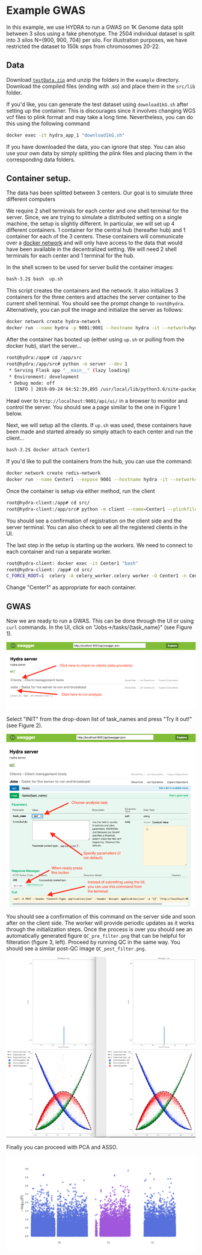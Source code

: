 # Example GWAS 

In this example, we use HYDRA to run a GWAS on 1K Genome data split between 3 silos using a fake phenotype. The 2504 individual dataset is split into 3 silos N=(900, 900, 704) per silo. For illustration purposes, we have restricted the dataset to 150k snps from chromosomes 20-22.

## Data

Download [`testData.zip`](https://console.cloud.google.com/storage/browser/hydra-example-data) and unzip the folders in the `example` directory. Download the compiled files (ending with .so) and place them in the `src/lib` folder.

If you'd like, you can generate the test dataset using `download1kG.sh` after setting up the container. This is discourages since it involves changing WGS vcf files to plink format and may take a long time. Nevertheless, you can do this using the following command

```bash 
docker exec -it hydra_app_1 "download1kG.sh"
```
If you have downloaded the data, you can ignore that step. You can also use your own data by simply splitting the plink files and placing them in the corresponding data folders.

## Container setup. 

The data has been splitted between 3 centers. Our goal is to simulate three different computers 

We require 2 shell terminals for each center and one shell terminal for the server. Since, we are trying to simulate a distributed setting on a single machine, the setup is slightly different. In particular, we will set up 4 different containers. 1 container for the central hub (hereafter hub) and 1 container for each of the 3 centers. These containers will communicate over a [docker network](https://docs.docker.com/v17.09/engine/userguide/networking/#an-overlay-network-without-swarm-mode) and will only have access to the data that would have been available in the decentralized setting. We will need 2 shell terminals for each center and 1 terminal for the hub.

In the shell screen to be used for server build the container images: 

```bash
bash-3.2$ bash  up.sh
```

This script creates the containers and the network. It also initializes 3 containers for the three centers and attaches the server container to the current shell terminal. You should see the prompt change to `root@hydra`. Alternatively, you can pull the image and initialize the server as follows:

```bash
docker network create hydra-network
docker run --name hydra -p 9001:9001 --hostname hydra -it --network=hydra-network --network-alias=hydra_network --rm apoursh/hydra:0.1 bash 
```

After the container has booted up (either using `up.sh` or pulling from the docker hub), start the server...

```bash 
root@hydra:/app# cd /app/src
root@hydra:/app/src# python -m server --dev 1
 * Serving Flask app "__main__" (lazy loading)
 * Environment: development
 * Debug mode: off
   [INFO ] 2019-09-24 04:52:39,895 /usr/local/lib/python3.6/site-packages/werkzeug/_internal.py                     :: 122 =>  * Running on http://0.0.0.0:9001/ (Press CTRL+C to quit)
```
Head over to `http://localhost:9001/api/ui/` in a browser to monitor and control the server. You should see a page similar to the one in Figure 1 below. 


Next, we will setup all the clients. If `up.sh` was used, these containers have been made and started already so simply attach to each center and run the client...

```bash
bash-3.2$ docker attach Center1
```

If you'd like to pull the containers from the hub, you can use the command: 

```bash
docker network create redis-network
docker run --name Center1 --expose 9001 --hostname hydra -it --network=hydra-network --network-alias=hydra_network --rm  apoursh/hydra:0.1 bash
```

Once the container is setup via either method, run the client

```bash
root@hydra-client:/app# cd src/
root@hydra-client:/app/src# python -m client --name=Center1 --plinkfile=/app/data/dset1  --dev 1
```

You should see a confirmation of registration on the client side and the server terminal. You can also check to see all the registered clients in the UI. 

The last step in the setup is starting up the workers. We need to connect to each container and run a separate worker. 

```bash
root@hydra-client: docker exec -it Center1 "bash"
root@hydra-client: /app# cd src/
C_FORCE_ROOT=1  celery -A celery_worker.celery worker -Q Center1 -n Center1 --concurrency=1
```

Change "Center1" as appropriate for each container. 


## GWAS

Now we are ready to run a GWAS. This can be done through the UI or using `curl` commands. In the UI, click on "Jobs->/tasks/{task_name}" (see Figure 1).

![UI](https://github.com/apoursh/HYDRA/blob/master/example/figures/Starter_image.png)

Select "INIT" from the drop-down list of task_names and press "Try it out!" (see Figure 2).

![Starting](https://github.com/apoursh/HYDRA/blob/master/example/figures/Tasks.png)

You should see a confirmation of this command on the server side and soon after on the client side. The worker will provide periodic updates as it works through the initialization steps. Once the process is over you should see an automatically generated figure `QC_pre_filter.png` that can be helpful for filteration (figure 3, left). Proceed by running QC in the same way. You should see a similar post-QC image `QC_post_filter.png`.

![QC](https://github.com/apoursh/HYDRA/blob/master/example/figures/QC.png)

Finally you can proceed with PCA and ASSO.


![Manhattan](https://github.com/apoursh/HYDRA/blob/master/example/figures/manhattan_plot.png)
